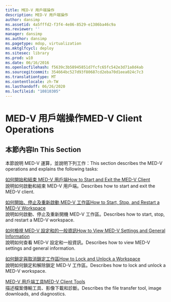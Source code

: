 ```yaml
---
title: MED-V 用戶端操作
description: MED-V 用戶端操作
author: dansimp
ms.assetid: 4a5fffd2-f3f4-4e86-8529-e1386ba46c9a
ms.reviewer: ''
manager: dansimp
ms.author: dansimp
ms.pagetype: mdop, virtualization
ms.mktglfcycl: deploy
ms.sitesec: library
ms.prod: w10
ms.date: 06/16/2016
ms.openlocfilehash: f5639c3b58945851d7fcfc65fc542e3d71a8d4ab
ms.sourcegitcommit: 354664bc527d93f80687cd2eba70d1eea024c7c3
ms.translationtype: MT
ms.contentlocale: zh-TW
ms.lasthandoff: 06/26/2020
ms.locfileid: "10810305"
---
```

# <span data-ttu-id="92caa-103">MED-V 用戶端操作</span><span class="sxs-lookup"><span data-stu-id="92caa-103">MED-V Client Operations</span></span>


## <span data-ttu-id="92caa-104">本節內容</span><span class="sxs-lookup"><span data-stu-id="92caa-104">In This Section</span></span>


<span data-ttu-id="92caa-105">本節說明 MED-V 運算，並說明下列工作：</span><span class="sxs-lookup"><span data-stu-id="92caa-105">This section describes the MED-V operations and explains the following tasks:</span></span>

<a href="" id="how-to-start-and-exit-the-med-v-client"></a>[<span data-ttu-id="92caa-106">如何開始和結束 MED-V 用戶端</span><span class="sxs-lookup"><span data-stu-id="92caa-106">How to Start and Exit the MED-V Client</span></span>](how-to-start-and-exit-the-med-v-client.md)  
<span data-ttu-id="92caa-107">說明如何啟動和結束 MED-V 用戶端。</span><span class="sxs-lookup"><span data-stu-id="92caa-107">Describes how to start and exit the MED-V client.</span></span>

<a href="" id="how-to-start--stop--and-restart-a-med-v-workspace"></a>[<span data-ttu-id="92caa-108">如何開始、停止及重新啟動 MED-V 工作區</span><span class="sxs-lookup"><span data-stu-id="92caa-108">How to Start, Stop, and Restart a MED-V Workspace</span></span>](how-to-start-stop-and-restart-a-med-v-workspace.md)  
<span data-ttu-id="92caa-109">說明如何啟動、停止及重新開機 MED-V 工作區。</span><span class="sxs-lookup"><span data-stu-id="92caa-109">Describes how to start, stop, and restart a MED-V workspace.</span></span>

<a href="" id="how-to-view-med-v-settings-and-general-information"></a>[<span data-ttu-id="92caa-110">如何檢視 MED-V 設定和的一般資訊</span><span class="sxs-lookup"><span data-stu-id="92caa-110">How to View MED-V Settings and General Information</span></span>](how-to-view-med-v-settings-and-general-information.md)  
<span data-ttu-id="92caa-111">說明如何查看 MED-V 設定和一般資訊。</span><span class="sxs-lookup"><span data-stu-id="92caa-111">Describes how to view MED-V settings and general information.</span></span>

<a href="" id="how-to-lock-and-unlock-a-workspace"></a>[<span data-ttu-id="92caa-112">如何鎖定與取消鎖定工作區</span><span class="sxs-lookup"><span data-stu-id="92caa-112">How to Lock and Unlock a Workspace</span></span>](how-to-lock-and-unlock-a-workspace.md)  
<span data-ttu-id="92caa-113">說明如何鎖定和解除鎖定 MED-V 工作區。</span><span class="sxs-lookup"><span data-stu-id="92caa-113">Describes how to lock and unlock a MED-V workspace.</span></span>

<a href="" id="med-v-client-tools"></a>[<span data-ttu-id="92caa-114">MED-V 用戶端工具</span><span class="sxs-lookup"><span data-stu-id="92caa-114">MED-V Client Tools</span></span>](med-v-client-toolsv2.md)  
<span data-ttu-id="92caa-115">描述檔案傳輸工具、影像下載和診斷。</span><span class="sxs-lookup"><span data-stu-id="92caa-115">Describes the file transfer tool, image downloads, and diagnostics.</span></span>

 

 





